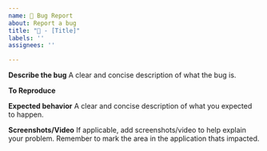 ```yaml
---
name: 🐛 Bug Report
about: Report a bug
title: "🐛 - [Title]"
labels: ''
assignees: ''

---
```


**Describe the bug**
A clear and concise description of what the bug is.

**To Reproduce**

**Expected behavior**
A clear and concise description of what you expected to happen.

**Screenshots/Video**
If applicable, add screenshots/video to help explain your problem.
Remember to mark the area in the application thats impacted.
